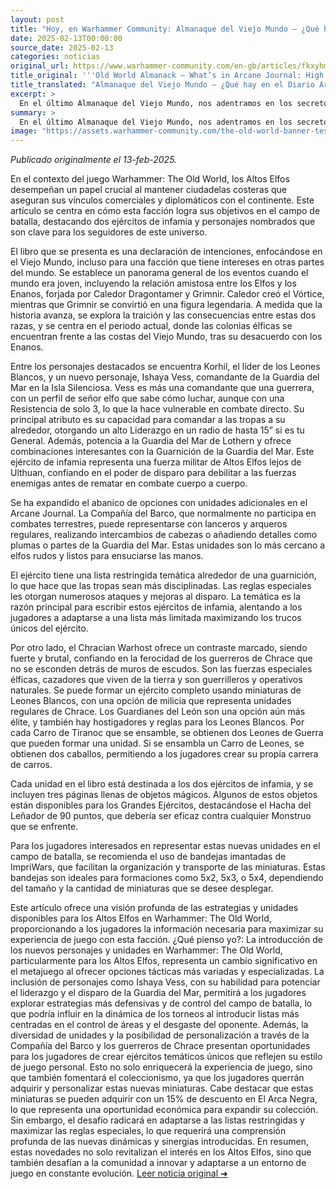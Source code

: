 ```yaml
---
layout: post
title: "Hoy, en Warhammer Community: Almanaque del Viejo Mundo – ¿Qué hay en el Diario Arcano: Reinos de los Altos Elfos? - Comunidad Warhammer"
date: 2025-02-13T00:00:00
source_date: 2025-02-13
categories: noticias
original_url: https://www.warhammer-community.com/en-gb/articles/fkxyhmsz/old-world-almanack-whats-in-arcane-journal-high-elf-realms/
title_original: '''Old World Almanack – What’s in Arcane Journal: High Elf Realms? - Warhammer Community'''
title_translated: "Almanaque del Viejo Mundo – ¿Qué hay en el Diario Arcano: Reinos de los Altos Elfos? - Comunidad Warhammer"
excerpt: >
  En el último Almanaque del Viejo Mundo, nos adentramos en los secretos de los Altos Elfos durante la era de Warhammer: The Old World. Este fascinante artículo revela cómo estos majestuosos elfos mantienen sus fortalezas costeras para asegurar sus vínculos comerciales y diplomáticos con el continente. A través de entrevistas con el equipo creativo, descubrimos la historia épica de alianzas y traiciones entre Elfos y Enanos, y cómo personajes icónicos como Korhil e Ishaya Vess lideran las fuerzas élficas en el campo de batalla. Con nuevas unidades y reglas especiales en el Diario Arcano, los jugadores pueden explorar emocionantes estrategias y formaciones militares que capturan la esencia de los Altos Elfos en sus campañas. ¡No te pierdas esta oportunidad de sumergirte en el rico trasfondo y la táctica de una de las facciones más emblemáticas del Viejo Mundo!
summary: >
  En el último Almanaque del Viejo Mundo, nos adentramos en los secretos de los Altos Elfos durante la era de Warhammer: The Old World. Este fascinante artículo revela cómo estos majestuosos elfos mantienen sus fortalezas costeras para asegurar sus vínculos comerciales y diplomáticos con el continente. A través de entrevistas con el equipo creativo, descubrimos la historia épica de alianzas y traiciones entre Elfos y Enanos, y cómo personajes icónicos como Korhil e Ishaya Vess lideran las fuerzas élficas en el campo de batalla. Con nuevas unidades y reglas especiales en el Diario Arcano, los jugadores pueden explorar emocionantes estrategias y formaciones militares que capturan la esencia de los Altos Elfos en sus campañas. ¡No te pierdas esta oportunidad de sumergirte en el rico trasfondo y la táctica de una de las facciones más emblemáticas del Viejo Mundo!
image: "https://assets.warhammer-community.com/the-old-world-banner-test.jpg"
---
```


*Publicado originalmente el 13-feb-2025.*

En el contexto del juego Warhammer: The Old World, los Altos Elfos desempeñan un papel crucial al mantener ciudadelas costeras que aseguran sus vínculos comerciales y diplomáticos con el continente. Este artículo se centra en cómo esta facción logra sus objetivos en el campo de batalla, destacando dos ejércitos de infamia y personajes nombrados que son clave para los seguidores de este universo.

El libro que se presenta es una declaración de intenciones, enfocándose en el Viejo Mundo, incluso para una facción que tiene intereses en otras partes del mundo. Se establece un panorama general de los eventos cuando el mundo era joven, incluyendo la relación amistosa entre los Elfos y los Enanos, forjada por Caledor Dragontamer y Grimnir. Caledor creó el Vórtice, mientras que Grimnir se convirtió en una figura legendaria. A medida que la historia avanza, se explora la traición y las consecuencias entre estas dos razas, y se centra en el periodo actual, donde las colonias élficas se encuentran frente a las costas del Viejo Mundo, tras su desacuerdo con los Enanos.

Entre los personajes destacados se encuentra Korhil, el líder de los Leones Blancos, y un nuevo personaje, Ishaya Vess, comandante de la Guardia del Mar en la Isla Silenciosa. Vess es más una comandante que una guerrera, con un perfil de señor elfo que sabe cómo luchar, aunque con una Resistencia de solo 3, lo que la hace vulnerable en combate directo. Su principal atributo es su capacidad para comandar a las tropas a su alrededor, otorgando un alto Liderazgo en un radio de hasta 15” si es tu General. Además, potencia a la Guardia del Mar de Lothern y ofrece combinaciones interesantes con la Guarnición de la Guardia del Mar. Este ejército de infamia representa una fuerza militar de Altos Elfos lejos de Ulthuan, confiando en el poder de disparo para debilitar a las fuerzas enemigas antes de rematar en combate cuerpo a cuerpo.

Se ha expandido el abanico de opciones con unidades adicionales en el Arcane Journal. La Compañía del Barco, que normalmente no participa en combates terrestres, puede representarse con lanceros y arqueros regulares, realizando intercambios de cabezas o añadiendo detalles como plumas o partes de la Guardia del Mar. Estas unidades son lo más cercano a elfos rudos y listos para ensuciarse las manos.

El ejército tiene una lista restringida temática alrededor de una guarnición, lo que hace que las tropas sean más disciplinadas. Las reglas especiales les otorgan numerosos ataques y mejoras al disparo. La temática es la razón principal para escribir estos ejércitos de infamia, alentando a los jugadores a adaptarse a una lista más limitada maximizando los trucos únicos del ejército.

Por otro lado, el Chracian Warhost ofrece un contraste marcado, siendo fuerte y brutal, confiando en la ferocidad de los guerreros de Chrace que no se esconden detrás de muros de escudos. Son las fuerzas especiales élficas, cazadores que viven de la tierra y son guerrilleros y operativos naturales. Se puede formar un ejército completo usando miniaturas de Leones Blancos, con una opción de milicia que representa unidades regulares de Chrace. Los Guardianes del León son una opción aún más élite, y también hay hostigadores y reglas para los Leones Blancos. Por cada Carro de Tiranoc que se ensamble, se obtienen dos Leones de Guerra que pueden formar una unidad. Si se ensambla un Carro de Leones, se obtienen dos caballos, permitiendo a los jugadores crear su propia carrera de carros.

Cada unidad en el libro está destinada a los dos ejércitos de infamia, y se incluyen tres páginas llenas de objetos mágicos. Algunos de estos objetos están disponibles para los Grandes Ejércitos, destacándose el Hacha del Leñador de 90 puntos, que debería ser eficaz contra cualquier Monstruo que se enfrente.

Para los jugadores interesados en representar estas nuevas unidades en el campo de batalla, se recomienda el uso de bandejas imantadas de ImpriWars, que facilitan la organización y transporte de las miniaturas. Estas bandejas son ideales para formaciones como 5x2, 5x3, o 5x4, dependiendo del tamaño y la cantidad de miniaturas que se desee desplegar.

Este artículo ofrece una visión profunda de las estrategias y unidades disponibles para los Altos Elfos en Warhammer: The Old World, proporcionando a los jugadores la información necesaria para maximizar su experiencia de juego con esta facción.
¿Qué pienso yo?: La introducción de los nuevos personajes y unidades en Warhammer: The Old World, particularmente para los Altos Elfos, representa un cambio significativo en el metajuego al ofrecer opciones tácticas más variadas y especializadas. La inclusión de personajes como Ishaya Vess, con su habilidad para potenciar el liderazgo y el disparo de la Guardia del Mar, permitirá a los jugadores explorar estrategias más defensivas y de control del campo de batalla, lo que podría influir en la dinámica de los torneos al introducir listas más centradas en el control de áreas y el desgaste del oponente. Además, la diversidad de unidades y la posibilidad de personalización a través de la Compañía del Barco y los guerreros de Chrace presentan oportunidades para los jugadores de crear ejércitos temáticos únicos que reflejen su estilo de juego personal. Esto no solo enriquecerá la experiencia de juego, sino que también fomentará el coleccionismo, ya que los jugadores querrán adquirir y personalizar estas nuevas miniaturas. Cabe destacar que estas miniaturas se pueden adquirir con un 15% de descuento en El Arca Negra, lo que representa una oportunidad económica para expandir su colección. Sin embargo, el desafío radicará en adaptarse a las listas restringidas y maximizar las reglas especiales, lo que requerirá una comprensión profunda de las nuevas dinámicas y sinergias introducidas. En resumen, estas novedades no solo revitalizan el interés en los Altos Elfos, sino que también desafían a la comunidad a innovar y adaptarse a un entorno de juego en constante evolución.
[Leer noticia original ➜](https://www.warhammer-community.com/en-gb/articles/fkxyhmsz/old-world-almanack-whats-in-arcane-journal-high-elf-realms/)
